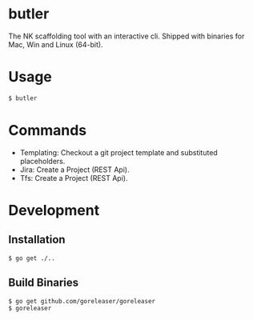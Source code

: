 # butler
The NK scaffolding tool with an interactive cli. Shipped with binaries for Mac, Win and Linux (64-bit).

# Usage

```sh
$ butler
```

# Commands

- Templating: Checkout a git project template and substituted placeholders.
- Jira: Create a Project (REST Api).
- Tfs: Create a Project (REST Api).

# Development

## Installation
```
$ go get ./..
```

## Build Binaries

```
$ go get github.com/goreleaser/goreleaser
$ goreleaser
```
